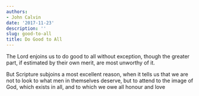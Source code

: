 ```yaml
---
authors:
- John Calvin
date: '2017-11-23'
description: ''
slug: good-to-all
title: Do Good to All
---
```

The Lord enjoins us to do good to all without exception, though the greater part, if estimated by their own merit, are most unworthy of it.

But Scripture subjoins a most excellent reason, when it tells us that we are not to look to what men in themselves deserve, but to attend to the image of God, which exists in all, and to which we owe all honour and love



